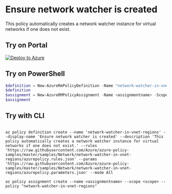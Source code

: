 # Ensure network watcher is created

This policy automatically creates a network watcher instance for virtual networks if one does not exist.

## Try on Portal

[![Deploy to Azure](http://azuredeploy.net/deploybutton.png)](https://portal.azure.com/?feature.customportal=false&microsoft_azure_policy=true#blade/Microsoft_Azure_Policy/CreatePolicyDefinitionBlade)

## Try on PowerShell

````powershell
$definition = New-AzureRmPolicyDefinition -Name "network-watcher-in-vnet-regions" -DisplayName "Ensure network watcher is created" -description "This policy automatically creates a network watcher instance for virtual networks if one does not exist." -Policy 'https://raw.githubusercontent.com/Azure/azure-policy-samples/master/samples/Network/network-watcher-in-vnet-regions/azurepolicy.rules.json' -Parameter 'https://raw.githubusercontent.com/Azure/azure-policy-samples/master/samples/Network/network-watcher-in-vnet-regions/azurepolicy.parameters.json' -Mode All
$definition
$assignment = New-AzureRMPolicyAssignment -Name <assignmentname> -Scope <scope> -PolicyDefinition $definition
$assignment 
````



## Try with CLI

````cli

az policy definition create --name 'network-watcher-in-vnet-regions' --display-name 'Ensure network watcher is created' --description 'This policy automatically creates a network watcher instance for virtual networks if one does not exist.' --rules 'https://raw.githubusercontent.com/Azure/azure-policy-samples/master/samples/Network/network-watcher-in-vnet-regions/azurepolicy.rules.json' --params 'https://raw.githubusercontent.com/Azure/azure-policy-samples/master/samples/Network/network-watcher-in-vnet-regions/azurepolicy.parameters.json' --mode All

az policy assignment create --name <assignmentname> --scope <scope> --policy "network-watcher-in-vnet-regions" 

````
